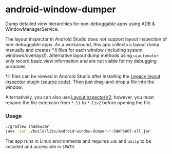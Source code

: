 # android-window-dumper

Dump detailed view hierarchies for non-debuggable apps using ADB & WindowManagerService.

The layout inspector in Android Studio does not support layout inspection of non-debuggable apps. 
As a workaround, this app collects a layout dump manually and creates *.li files for each window (including system windows/overlays!).
Alternative layout dump methods using `uiautomator` only record basic view information and are not viable for my debugging purposes.

*.li files can be viewed in Android Studio after installing the [Legacy layout inspector](https://plugins.jetbrains.com/plugin/19451-legacy-layout-inspector) plugin [(source code)](https://github.com/pingfangx/androidstudiox/tree/master/legacy-layout-inspector).
Then just drag-and-drop a file into the window.

Alternatively, you can also use [LayoutInspectorV2](https://github.com/CoXier/LayoutInspectorV2-Pro); however, you must rename the file extension from `*.li` to `*.liv2` before opening the file.

### Usage

```bash
./gradlew shadowJar
java -jar ./build/libs/android-window-dumper-*-SNAPSHOT-all.jar
```
The app runs in Linux environments and requires `adb` and `unzip` to be installed and accessible in `$PATH`.
